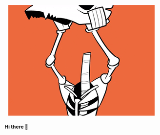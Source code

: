 <div align="center">
  <img src="https://github.com/BGAB0322/BGAB0322/blob/main/_image/my_logo.gif"/>
</div>

### Hi there 👋

<!--
**BGAB0322/BGAB0322** is a ✨ _special_ ✨ repository because its `README.md` (this file) appears on your GitHub profile.

Here are some ideas to get you started:

- 🔭 I’m currently working on ...
- 🌱 I’m currently learning ...
- 👯 I’m looking to collaborate on ...
- 🤔 I’m looking for help with ...
- 💬 Ask me about ...
- 📫 How to reach me: ...
- 😄 Pronouns: ...
- ⚡ Fun fact: ...
-->

